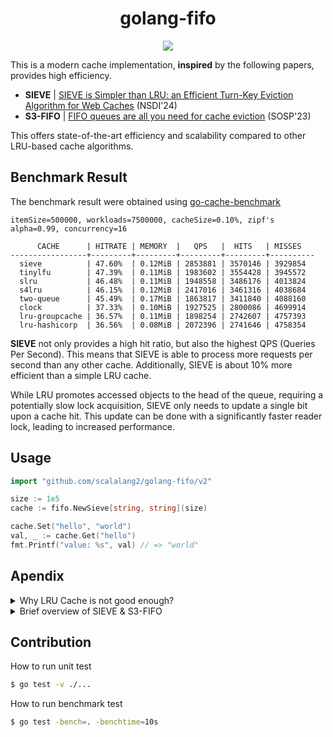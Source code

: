 <h1 align="center">golang-fifo</h1>
<p align="center">
    <a href="https://opensource.org/licenses/MIT"><img src="https://img.shields.io/badge/license-MIT-_red.svg"></a>
</p>

This is a modern cache implementation, **inspired** by the following papers, provides high efficiency.

- **SIEVE** | [SIEVE is Simpler than LRU: an Efficient Turn-Key Eviction Algorithm for Web Caches](https://junchengyang.com/publication/nsdi24-SIEVE.pdf) (NSDI'24)
- **S3-FIFO** | [FIFO queues are all you need for cache eviction](https://dl.acm.org/doi/10.1145/3600006.3613147) (SOSP'23)

This offers state-of-the-art efficiency and scalability compared to other LRU-based cache algorithms.

## Benchmark Result
The benchmark result were obtained using [go-cache-benchmark](https://github.com/scalalang2/go-cache-benchmark)

```
itemSize=500000, workloads=7500000, cacheSize=0.10%, zipf's alpha=0.99, concurrency=16

      CACHE      | HITRATE | MEMORY  |   QPS   |  HITS   | MISSES   
-----------------+---------+---------+---------+---------+----------
  sieve          | 47.60%  | 0.12MiB | 2853881 | 3570146 | 3929854  
  tinylfu        | 47.39%  | 0.11MiB | 1983602 | 3554428 | 3945572  
  slru           | 46.48%  | 0.11MiB | 1948558 | 3486176 | 4013824  
  s4lru          | 46.15%  | 0.12MiB | 2417016 | 3461316 | 4038684  
  two-queue      | 45.49%  | 0.17MiB | 1863817 | 3411840 | 4088160  
  clock          | 37.33%  | 0.10MiB | 1927525 | 2800086 | 4699914  
  lru-groupcache | 36.57%  | 0.11MiB | 1898254 | 2742607 | 4757393  
  lru-hashicorp  | 36.56%  | 0.08MiB | 2072396 | 2741646 | 4758354 
```

**SIEVE** not only provides a high hit ratio, but also the highest QPS (Queries Per Second). 
This means that SIEVE is able to process more requests per second than any other cache. 
Additionally, SIEVE is about 10% more efficient than a simple LRU cache. 

While LRU promotes accessed objects to the head of the queue, 
requiring a potentially slow lock acquisition, 
SIEVE only needs to update a single bit upon a cache hit. 
This update can be done with a significantly faster reader lock, leading to increased performance.

## Usage
```go
import "github.com/scalalang2/golang-fifo/v2"

size := 1e5
cache := fifo.NewSieve[string, string](size)

cache.Set("hello", "world")
val, _ := cache.Get("hello") 
fmt.Printf("value: %s", val) // => "world"
```

## Apendix

<details>
<summary>Why LRU Cache is not good enough?</summary>

- LRU is often implemented with a doubly linked list and a hash table, requiring two pointers per cache entry,
  which becomes large overhead when the object is small.
- It promotes objects to the head of the queue upon cache hit, which performs at least six random memory accesses
  protected by lock, which limits the scalability.
</details>

<details>
<summary>Brief overview of SIEVE & S3-FIFO</summary>

Various workloads typically follows **Power law distribution (e.g. Zipf's law)** as shown in the following figure.

![zipflaw_discovered_by_realworld](./docs/zipf_law_discovered_by_realworld_traces.png)

The analysis reveals that most requests are "one-hit-wonders", which means it's accessed only once.
Consequently, a cache eviction strategy should quickly remove most objects after insertion.

**S3-FIFO** and **SIEVE** achieves this goal with simplicity, efficiency, and scalability using simple FIFO queue only.

![s3-fifo-is-powerful-algorithm](./docs/graphs_shows_s3_fifo_is_powerful.png)
</details>

## Contribution
How to run unit test
```bash
$ go test -v ./...
```

How to run benchmark test
```bash
$ go test -bench=. -benchtime=10s
```
